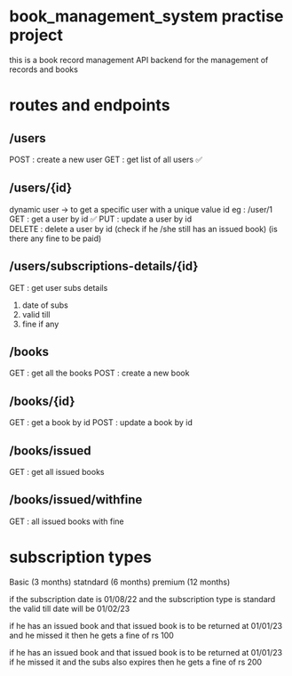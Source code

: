 # book_management_system practise project 

this is a book record management API backend for the management of records and books 

# routes and endpoints

## /users
POST : create a new user 
GET : get list of all users ✅

## /users/{id} 
dynamic user -> to get a specific user with a unique value id eg : /user/1
GET : get a user by id ✅
PUT : update a user by id  
DELETE : delete a user by id (check if he /she still has an issued book) (is there any fine to be paid)

## /users/subscriptions-details/{id}
GET : get user subs details 
1. date of subs
2. valid till 
3. fine if any 

## /books
GET : get all the books 
POST : create a new book 

## /books/{id}
GET : get a book by id 
POST : update a book by id 

## /books/issued
GET : get all issued books 


## /books/issued/withfine
GET : all issued books with fine 

# subscription types
Basic (3 months)
statndard (6 months)
premium (12 months)


if the subscription date is 01/08/22
and the subscription type is standard 
the valid till date will be 01/02/23

if he has an issued book and that issued book is to be returned at 01/01/23
and he missed it then he gets  a fine of rs 100

if he has an issued book and that issued book is to be returned at 01/01/23
if he missed it and the subs also expires then he gets  a fine of rs 200
